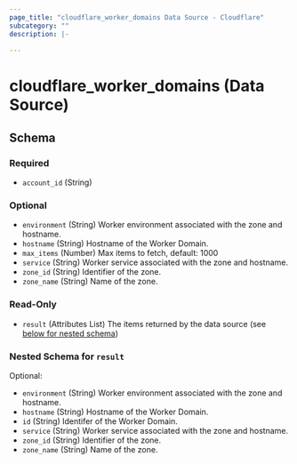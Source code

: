 ```yaml
---
page_title: "cloudflare_worker_domains Data Source - Cloudflare"
subcategory: ""
description: |-
  
---
```


# cloudflare_worker_domains (Data Source)




<!-- schema generated by tfplugindocs -->
## Schema

### Required

- `account_id` (String)

### Optional

- `environment` (String) Worker environment associated with the zone and hostname.
- `hostname` (String) Hostname of the Worker Domain.
- `max_items` (Number) Max items to fetch, default: 1000
- `service` (String) Worker service associated with the zone and hostname.
- `zone_id` (String) Identifier of the zone.
- `zone_name` (String) Name of the zone.

### Read-Only

- `result` (Attributes List) The items returned by the data source (see [below for nested schema](#nestedatt--result))

<a id="nestedatt--result"></a>
### Nested Schema for `result`

Optional:

- `environment` (String) Worker environment associated with the zone and hostname.
- `hostname` (String) Hostname of the Worker Domain.
- `id` (String) Identifer of the Worker Domain.
- `service` (String) Worker service associated with the zone and hostname.
- `zone_id` (String) Identifier of the zone.
- `zone_name` (String) Name of the zone.


